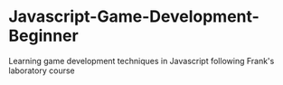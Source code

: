 # Javascript-Game-Development-Beginner
Learning game development techniques in Javascript following Frank's laboratory course
